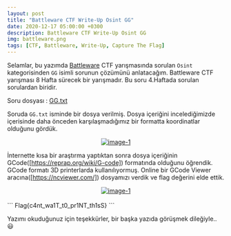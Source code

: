 ```yaml
---
layout: post
title: "Battleware CTF Write-Up Osint GG"
date: 2020-12-17 05:00:00 +0300
description: Battleware CTF Write-Up Osint GG
img: battleware.png
tags: [CTF, Battleware, Write-Up, Capture The Flag]
---
```

Selamlar, bu yazımda [Battleware] CTF yarışmasında sorulan `Osint` kategorisinden `GG` isimli sorunun çözümünü anlatacağım. Battleware CTF yarışması 8 Hafta sürecek bir yarışmadır. Bu soru 4.Haftada sorulan sorulardan biridir.

Soru dosyası : [GG.txt]

Soruda `GG.txt` isminde bir dosya verilmiş. Dosya içeriğini incelediğimizde içerisinde daha önceden karşılaşmadığımız bir formatta koordinatlar olduğunu gördük. 

<center>
  <div>
      <a class="example-image-link" href="{{site.baseurl}}/assets/img/bw-20.png" data-lightbox="example-1"><img class="example-image" src="{{site.baseurl}}/assets/img/bw-20.png" alt="image-1" /></a>
	</div>
</center>

İnternette kısa bir araştırma yaptıktan sonra dosya içeriğinin GCode([https://reprap.org/wiki/G-code]) formatında olduğunu öğrendik. GCode formatı 3D printerlarda kullanılıyormuş. Online bir GCode Viewer aracına([https://ncviewer.com/]) dosyamızı verdik ve flag değerini elde ettik.

<center>
  <div>
      <a class="example-image-link" href="{{site.baseurl}}/assets/img/bw-21.png" data-lightbox="example-1"><img class="example-image" src="{{site.baseurl}}/assets/img/bw-21.png" alt="image-1" /></a>
	</div>
</center>
<br>
```
Flag{c4nt_wa1T_t0_pr1NT_th1sS}
```

Yazımı okuduğunuz için teşekkürler, bir başka yazıda görüşmek dileğiyle.. :smiley:

[Battleware]: https://battleware.zone/
[GG.txt]: {{site.baseurl}}/assets/files/GG.txt
[https://ncviewer.com/]: https://ncviewer.com/
[https://reprap.org/wiki/G-code]: https://reprap.org/wiki/G-code
